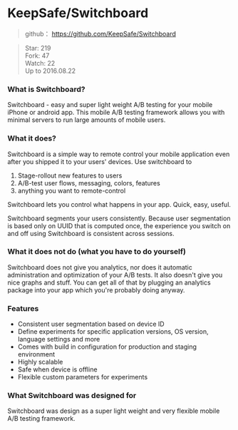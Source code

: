 # KeepSafe/Switchboard
> github： https://github.com/KeepSafe/Switchboard

> Star: 219  
> Fork: 47      
> Watch: 22    
> Up to 2016.08.22    



### What is Switchboard?
Switchboard - easy and super light weight A/B testing for your mobile iPhone or android app. This mobile A/B testing framework allows you with minimal servers to run large amounts of mobile users.

### What it does?

Switchboard is a simple way to remote control your mobile application even after you shipped it to your users' devices. Use switchboard to

1. Stage-rollout new features to users
2. A/B-test user flows, messaging, colors, features
3. anything you want to remote-control    

Switchboard lets you control what happens in your app. Quick, easy, useful.

Switchboard segments your users consistently. Because user segmentation is based only on UUID that is computed once, the experience you switch on and off using Switchboard is consistent across sessions.

### What it does not do (what you have to do yourself)

Switchboard does not give you analytics, nor does it automatic administration and optimization of your A/B tests. It also doesn't give you nice graphs and stuff. You can get all of that by plugging an analytics package into your app which you're probably doing anyway.

### Features

* Consistent user segmentation based on device ID
* Define experiments for specific application versions, OS version, language settings and more
* Comes with build in configuration for production and staging environment
* Highly scalable
* Safe when device is offline
* Flexible custom parameters for experiments

### What Switchboard was designed for

Switchboard was design as a super light weight and very flexible mobile A/B testing framework.
